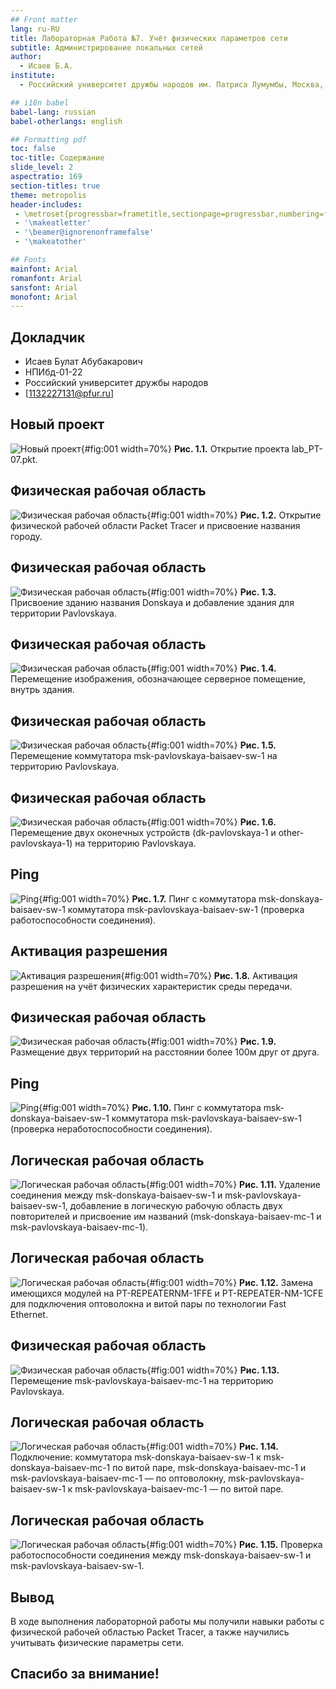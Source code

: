 ```yaml
---
## Front matter
lang: ru-RU
title: Лабораторная Работа №7. Учёт физических параметров сети
subtitle: Администрирование локальных сетей
author:
  - Исаев Б.А.
institute:
  - Российский университет дружбы народов им. Патриса Лумумбы, Москва, Россия

## i18n babel
babel-lang: russian
babel-otherlangs: english

## Formatting pdf
toc: false
toc-title: Содержание
slide_level: 2
aspectratio: 169
section-titles: true
theme: metropolis
header-includes:
 - \metroset{progressbar=frametitle,sectionpage=progressbar,numbering=fraction}
 - '\makeatletter'
 - '\beamer@ignorenonframefalse'
 - '\makeatother'

## Fonts
mainfont: Arial
romanfont: Arial
sansfont: Arial
monofont: Arial
---
```



## Докладчик


  * Исаев Булат Абубакарович
  * НПИбд-01-22
  * Российский университет дружбы народов
  * [1132227131@pfur.ru]



## Новый проект
![Новый проект](Images/1.png){#fig:001 width=70%}
**Рис. 1.1.** Открытие проекта lab_PT-07.pkt.

## Физическая рабочая область
![Физическая рабочая область](Images/2.png){#fig:001 width=70%}
**Рис. 1.2.** Открытие физической рабочей области Packet Tracer и присвоение названия городу.

## Физическая рабочая область
![Физическая рабочая область](Images/3.png){#fig:001 width=70%}
**Рис. 1.3.** Присвоение зданию названия Donskaya и добавление здания для территории Pavlovskaya.

## Физическая рабочая область
![Физическая рабочая область](Images/4.png){#fig:001 width=70%}
**Рис. 1.4.** Перемещение изображения, обозначающее серверное помещение, внутрь здания.

## Физическая рабочая область
![Физическая рабочая область](Images/5.png){#fig:001 width=70%}
**Рис. 1.5.** Перемещение коммутатора msk-pavlovskaya-baisaev-sw-1 на территорию Pavlovskaya. 

## Физическая рабочая область
![Физическая рабочая область](Images/6.png){#fig:001 width=70%}
**Рис. 1.6.** Перемещение двух оконечных устройств (dk-pavlovskaya-1 и other-pavlovskaya-1)  на территорию Pavlovskaya.

## Ping
![Ping](Images/7.png){#fig:001 width=70%}
**Рис. 1.7.** Пинг с коммутатора msk-donskaya-baisaev-sw-1 коммутатора msk-pavlovskaya-baisaev-sw-1 (проверка работоспособности соединения).

## Активация разрешения
![Активация разрешения](Images/8.png){#fig:001 width=70%}
**Рис. 1.8.** Активация разрешения на учёт физических характеристик среды передачи.

## Физическая рабочая область
![Физическая рабочая область](Images/9.png){#fig:001 width=70%}
**Рис. 1.9.** Размещение двух территорий на расстоянии более 100м друг от друга.

## Ping
![Ping](Images/10.png){#fig:001 width=70%}
**Рис. 1.10.** Пинг с коммутатора msk-donskaya-baisaev-sw-1 коммутатора msk-pavlovskaya-baisaev-sw-1 (проверка неработоспособности соединения).

## Логическая рабочая область
![Логическая рабочая область](Images/11.png){#fig:001 width=70%}
**Рис. 1.11.** Удаление соединения между msk-donskaya-baisaev-sw-1 и msk-pavlovskaya-baisaev-sw-1, добавление в логическую рабочую область двух повторителей и присвоение им названий (msk-donskaya-baisaev-mc-1 и msk-pavlovskaya-baisaev-mc-1).

## Логическая рабочая область
![Логическая рабочая область](Images/12.png){#fig:001 width=70%}
**Рис. 1.12.** Замена имеющихся модулей на PT-REPEATERNM-1FFE и PT-REPEATER-NM-1CFE для подключения оптоволокна и витой пары по технологии Fast Ethernet.

## Физическая рабочая область
![Физическая рабочая область](Images/13.png){#fig:001 width=70%}
**Рис. 1.13.** Перемещение msk-pavlovskaya-baisaev-mc-1 на территорию Pavlovskaya.

## Логическая рабочая область
![Логическая рабочая область](Images/14.png){#fig:001 width=70%}
**Рис. 1.14.** Подключение: коммутатора msk-donskaya-baisaev-sw-1 к msk-donskaya-baisaev-mc-1 по витой паре, msk-donskaya-baisaev-mc-1 и msk-pavlovskaya-baisaev-mc-1 — по оптоволокну, msk-pavlovskaya-baisaev-sw-1 к msk-pavlovskaya-baisaev-mc-1 — по витой паре.

## Логическая рабочая область
![Логическая рабочая область](Images/15.png){#fig:001 width=70%}
**Рис. 1.15.** Проверка работоспособности соединения между msk-donskaya-baisaev-sw-1 и msk-pavlovskaya-baisaev-sw-1.


## Вывод
В ходе выполнения лабораторной работы мы получили навыки работы с физической рабочей областью Packet Tracer, а также научились учитывать физические параметры сети.

## Спасибо за внимание!